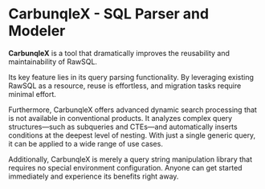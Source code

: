 # CarbunqleX - SQL Parser and Modeler

**CarbunqleX** is a tool that dramatically improves the reusability and maintainability of RawSQL.

Its key feature lies in its query parsing functionality. By leveraging existing RawSQL as a resource, reuse is effortless, and migration tasks require minimal effort.

Furthermore, CarbunqleX offers advanced dynamic search processing that is not available in conventional products. It analyzes complex query structures—such as subqueries and CTEs—and automatically inserts conditions at the deepest level of nesting. With just a single generic query, it can be applied to a wide range of use cases.

Additionally, CarbunqleX is merely a query string manipulation library that requires no special environment configuration. Anyone can get started immediately and experience its benefits right away.
